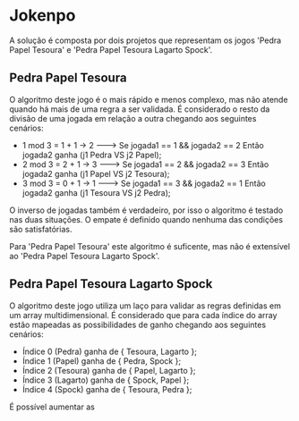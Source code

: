 # Jokenpo

A solução é composta por dois projetos que representam os jogos 'Pedra Papel Tesoura' e 'Pedra Papel Tesoura Lagarto Spock'.

## Pedra Papel Tesoura

O algoritmo deste jogo é o mais rápido e menos complexo, mas não atende quando há mais de uma regra a ser validada. É considerado o resto da divisão de uma jogada em relação a outra chegando aos seguintes cenários:

* 1 mod 3 = 1 + 1 -> 2 ---> Se jogada1 == 1 && jogada2 == 2 Então jogada2 ganha (j1 Pedra VS j2 Papel);
* 2 mod 3 = 2 + 1 -> 3 ---> Se jogada1 == 2 && jogada2 == 3 Então jogada2 ganha (j1 Papel VS j2 Tesoura);
* 3 mod 3 = 0 + 1 -> 1 ---> Se jogada1 == 3 && jogada2 == 1 Então jogada2 ganha (j1 Tesoura VS j2 Pedra);

O inverso de jogadas também é verdadeiro, por isso o algoritmo é testado nas duas situações. O empate é definido quando nenhuma das condições são satisfatórias.

Para 'Pedra Papel Tesoura' este algoritmo é suficente, mas não é extensível ao 'Pedra Papel Tesoura Lagarto Spock'.

## Pedra Papel Tesoura Lagarto Spock

O algoritmo deste jogo utiliza um laço para validar as regras definidas em um array multidimensional. É considerado que para cada índice do array estão mapeadas as possibilidades de ganho chegando aos seguintes cenários:

* Índice 0 (Pedra) ganha de { Tesoura, Lagarto };
* Índice 1 (Papel) ganha de { Pedra, Spock };
* Índice 2 (Tesoura) ganha de { Papel, Lagarto };
* Índice 3 (Lagarto) ganha de { Spock, Papel };
* Índice 4 (Spock) ganha de { Tesoura, Pedra };

É possível aumentar as 
